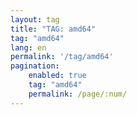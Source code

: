 ```yaml
---
layout: tag
title: "TAG: amd64"
tag: "amd64"
lang: en
permalink: '/tag/amd64'
pagination:
    enabled: true
    tag: "amd64"
    permalink: /page/:num/
---
```

